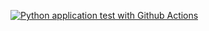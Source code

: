 [![Python application test with Github Actions](https://github.com/python-dev-og/CICD-API-microservices/actions/workflows/devops.yml/badge.svg)](https://github.com/python-dev-og/CICD-API-microservices/actions/workflows/devops.yml)